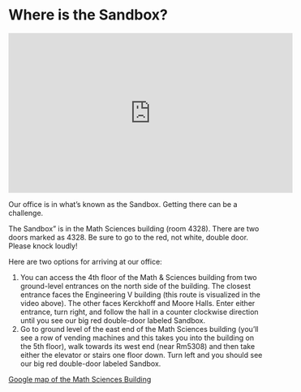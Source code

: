 # Where is the Sandbox?

<iframe width="560" height="315" src="https://www.youtube.com/embed/Sx6p2VXEBis?si=JUmToOxU0s0QT6n4" title="YouTube video player" frameborder="0" allow="accelerometer; autoplay; clipboard-write; encrypted-media; gyroscope; picture-in-picture; web-share" referrerpolicy="strict-origin-when-cross-origin" allowfullscreen></iframe>

Our office is in what’s known as the Sandbox. Getting there can be a challenge. 

The Sandbox” is in the Math Sciences building (room 4328). There are two doors marked as 4328. Be sure to go to the red, not white, double door. Please knock loudly! 

Here are two options for arriving at our office:
 
1. You can access the 4th floor of the Math & Sciences building from two ground-level entrances on the north side of the building. The closest entrance faces the Engineering V building (this route is visualized in the video above). The other faces Kerckhoff and Moore Halls. Enter either entrance, turn right, and follow the hall in a counter clockwise direction until you see our big red double-door labeled Sandbox. 
1. Go to ground level of the east end of the Math Sciences building (you’ll see a row of vending machines and this takes you into the building on the 5th floor), walk towards its west end (near Rm5308) and then take either the elevator or stairs one floor down. Turn left and you should see our big red double-door labeled Sandbox.

<a href="https://www.google.com/maps?ll=34.069599,-118.443266&z=17&t=m&hl=en-US&gl=US&mapclient=embed&cid=15942407904543728529" target="_blank">Google map of the Math Sciences Building</a>
